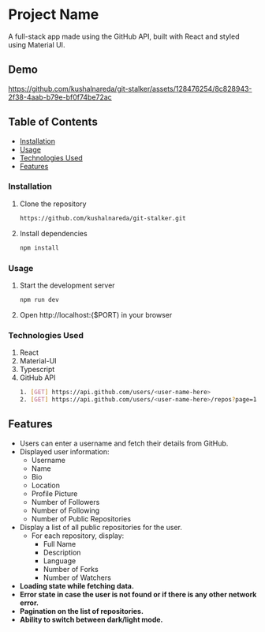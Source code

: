 # Project Name

A full-stack app made using the GitHub API, built with React and styled using Material UI.

## Demo


https://github.com/kushalnareda/git-stalker/assets/128476254/8c828943-2f38-4aab-b79e-bf0f74be72ac




## Table of Contents

- [Installation](#installation)
- [Usage](#usage)
- [Technologies Used](#technologies-used)
- [Features](#features)

### Installation

1. Clone the repository
   ```sh
   https://github.com/kushalnareda/git-stalker.git
   
2. Install dependencies
   ```sh
   npm install

### Usage

1. Start the development server
   ```sh
   npm run dev
   
2. Open http://localhost:{$PORT) in your browser

### Technologies Used

1. React
2. Material-UI
3. Typescript
4. GitHub API
   ```sh
   1. [GET] https://api.github.com/users/<user-name-here>
   2. [GET] https://api.github.com/users/<user-name-here>/repos?page=1&per_page=10


## Features

- Users can enter a username and fetch their details from GitHub.
- Displayed user information:
  - Username
  - Name
  - Bio
  - Location
  - Profile Picture
  - Number of Followers
  - Number of Following
  - Number of Public Repositories
- Display a list of all public repositories for the user.
  - For each repository, display:
    - Full Name
    - Description
    - Language
    - Number of Forks
    - Number of Watchers
- **Loading state while fetching data.**
- **Error state in case the user is not found or if there is any other network error.**
- **Pagination on the list of repositories.**
- **Ability to switch between dark/light mode.**

